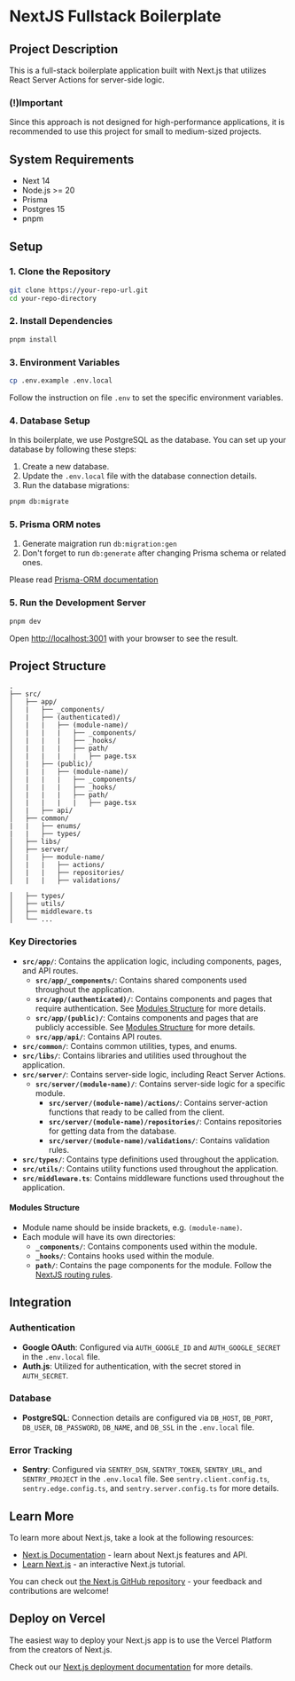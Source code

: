 # NextJS Fullstack Boilerplate

## Project Description

This is a full-stack boilerplate application built with Next.js that utilizes React Server Actions for server-side logic.

### (!)Important

Since this approach is not designed for high-performance applications, it is recommended to use this project for small to medium-sized projects.

## System Requirements

- Next 14
- Node.js >= 20
- Prisma
- Postgres 15
- pnpm

## Setup

### 1. Clone the Repository

```bash
git clone https://your-repo-url.git
cd your-repo-directory
```

### 2. Install Dependencies

```bash
pnpm install
```

### 3. Environment Variables

```bash
cp .env.example .env.local
```

Follow the instruction on file `.env` to set the specific environment variables.

### 4. Database Setup

In this boilerplate, we use PostgreSQL as the database. You can set up your database by following these steps:

1. Create a new database.
2. Update the `.env.local` file with the database connection details.
3. Run the database migrations:

```bash
pnpm db:migrate
```

### 5. Prisma ORM notes

1. Generate maigration run `db:migration:gen`
2. Don't forget to run `db:generate` after changing Prisma schema or related ones.

Please read [Prisma-ORM documentation](https://www.prisma.io/docs/orm/overview)

### 5. Run the Development Server

```bash
pnpm dev
```

Open [http://localhost:3001](http://localhost:3001) with your browser to see the result.

## Project Structure

```
.
├── src/
│   ├── app/
│   |   ├── _components/
│   |   ├── (authenticated)/
│   |   |   ├── (module-name)/
│   |   |   |   ├── _components/
│   |   |   |   ├── _hooks/
│   |   |   |   ├── path/
│   |   |   |   |   ├── page.tsx
│   |   ├── (public)/
│   |   |   ├── (module-name)/
│   |   |   |   ├── _components/
│   |   |   |   ├── _hooks/
│   |   |   |   ├── path/
│   |   |   |   |   ├── page.tsx
│   |   ├── api/
│   ├── common/
|   |   ├── enums/
|   |   ├── types/
│   ├── libs/
│   ├── server/
│   |   ├── module-name/
│   |   |   ├── actions/
│   |   |   ├── repositories/
│   |   |   ├── validations/

│   ├── types/
│   ├── utils/
│   ├── middleware.ts
│   └── ...
```

### Key Directories

- **`src/app/`**: Contains the application logic, including components, pages, and API routes.
  - **`src/app/_components/`**: Contains shared components used throughout the application.
  - **`src/app/(authenticated)/`**: Contains components and pages that require authentication. See [Modules Structure](#modules-structure) for more details.
  - **`src/app/(public)/`**: Contains components and pages that are publicly accessible. See [Modules Structure](#modules-structure) for more details.
  - **`src/app/api/`**: Contains API routes.
- **`src/common/`**: Contains common utilities, types, and enums.
- **`src/libs/`**: Contains libraries and utilities used throughout the application.
- **`src/server/`**: Contains server-side logic, including React Server Actions.
  - **`src/server/(module-name)/`**: Contains server-side logic for a specific module.
    - **`src/server/(module-name)/actions/`**: Contains server-action functions that ready to be called from the client.
    - **`src/server/(module-name)/repositories/`**: Contains repositories for getting data from the database.
    - **`src/server/(module-name)/validations/`**: Contains validation rules.
- **`src/types/`**: Contains type definitions used throughout the application.
- **`src/utils/`**: Contains utility functions used throughout the application.
- **`src/middleware.ts`**: Contains middleware functions used throughout the application.

#### Modules Structure

- Module name should be inside brackets, e.g. `(module-name)`.
- Each module will have its own directories:
  - **`_components/`**: Contains components used within the module.
  - **`_hooks/`**: Contains hooks used within the module.
  - **`path/`**: Contains the page components for the module. Follow the [NextJS routing rules](https://nextjs.org/docs/app/building-your-application/routing).

## Integration

### Authentication

- **Google OAuth**: Configured via `AUTH_GOOGLE_ID` and `AUTH_GOOGLE_SECRET` in the `.env.local` file.
- **Auth.js**: Utilized for authentication, with the secret stored in `AUTH_SECRET`.

### Database

- **PostgreSQL**: Connection details are configured via `DB_HOST`, `DB_PORT`, `DB_USER`, `DB_PASSWORD`, `DB_NAME`, and `DB_SSL` in the `.env.local` file.

### Error Tracking

- **Sentry**: Configured via `SENTRY_DSN`, `SENTRY_TOKEN`, `SENTRY_URL`, and `SENTRY_PROJECT` in the `.env.local` file. See `sentry.client.config.ts`, `sentry.edge.config.ts`, and `sentry.server.config.ts` for more details.

## Learn More

To learn more about Next.js, take a look at the following resources:

- [Next.js Documentation](https://nextjs.org/docs) - learn about Next.js features and API.
- [Learn Next.js](https://nextjs.org/learn) - an interactive Next.js tutorial.

You can check out [the Next.js GitHub repository](https://github.com/vercel/next.js/) - your feedback and contributions are welcome!

## Deploy on Vercel

The easiest way to deploy your Next.js app is to use the Vercel Platform from the creators of Next.js.

Check out our [Next.js deployment documentation](https://nextjs.org/docs/deployment) for more details.
